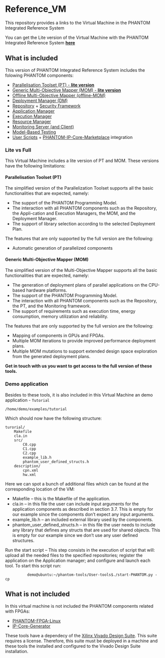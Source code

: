 # Reference_VM
This repository provides a links to the Virtual Machine in the PHANTOM Integrated Reference System

You can get the Lite version of the Virtual Machine with the PHANTOM Integrated Reference System [**here**](https://unparallel-my.sharepoint.com/:u:/g/personal/marcio_mateus_unparallel_pt/EQkeR1g_Q4xEpoc7pLdtoHIBOG56zwfhhGYKsye1e8v6Cg?e=awNOhK)

## What is included
This version of PHANTOM Integrated Reference System includes the folowing PHANTOM components:
* [Parallelisation Toolset (PT) - **lite version**](https://github.com/PHANTOM-Platform/Parallelisation-Toolset)
* [Generic Multi-Objective Mapper (MOM) - **lite version**](https://github.com/PHANTOM-Platform/GenericMOM)
* [Offline Multi-Objective Mapper (offline-MOM)](https://github.com/PHANTOM-Platform/OfflineMOM)
* [Deployment Manager (DM)](https://github.com/PHANTOM-Platform/Deployment-Manager)
* [Repository](https://github.com/PHANTOM-Platform/Repository) + [Security Framework](https://github.com/PHANTOM-Platform/Monitoring)
* [Application Manager](https://github.com/PHANTOM-Platform/Application-Manager)
* [Execution Manager](https://github.com/PHANTOM-Platform/Execution-Manager)
* [Resource Manager](https://github.com/PHANTOM-Platform/Resource-Manager)
* [Monitoring Server (and Client)](https://github.com/PHANTOM-Platform/Monitoring)
* [Model-Based Testing](https://github.com/PHANTOM-Platform/MBT-Test-Execution)
* [User Scripts](https://github.com/PHANTOM-Platform/PHANTOM-User-Scripts) + [PHANTOM-IP-Core-Marketplace](https://github.com/PHANTOM-Platform/PHANTOM-IP-Core-Marketplace) integration

### Lite vs Full
This Virtual Machine includes a lite version of PT and MOM. These versions have the following limitations:

#### Parallelisation Toolset (PT)
The simplified version of the Parallelization Toolset supports all the basic functionalities that are expected, namely:
* The support of the PHANTOM Programming Model.
*	The interaction with all PHANTOM components such as the Repository, the Appli-cation and Execution Managers, the MOM, and the Deployment Manager.
*	The support of library selection according to the selected Deployment Plan.

The features that are only supported by the full version are the following:
*	Automatic generation of parallelized components

#### Generic Multi-Objective Mapper (MOM)
The simplified version of the Multi-Objective Mapper supports all the basic functionalities that are expected, namely:
*	The generation of deployment plans of parallel applications on the CPU-based hardware platforms.
*	The support of the PHANTOM Programming Model.
*	The interaction with all PHANTOM components such as the Repository, the PT, and the Monitoring framework.
*	The support of requirements such as execution time, energy consumption, memory utilization and reliability.  

The features that are only supported by the full version are the following:
*	Mapping of components in GPUs and FPGAs.
*	Multiple MOM iterations to provide improved performance deployment plans.
*	Multiple MOM mutations to support extended design space exploration from the generated deployment plans.

**Get in touch with us you want to get access to the full version of these tools.**

### Demo application
Besides to these tools, it is also included in this Virtual Machine an demo application - `Tutorial`

`/home/demo/examples/tutorial`

Which should now have the following structure:
```
turorial/
	Makefile
	cla.in
	src/
		C0.cpp
		C1.cpp
		C2.cpp
		example_lib.h
		phantom_user_defined_structs.h
	description/
		cpn.xml
		hw.xml
```

Here we can spot a bunch of additional files which can be found at the corresponding location of the VM:
*	Makefile – this is the Makefile of the application. 
*	cla.in – in this file the user can include input arguments for the application components as described in section 3.7. This is empty for our example since the components don’t expect any input arguments.
*	example_lib.h – an included external library used by the components.
*	phantom_user_defined_structs.h – in this file the user needs to include any library that defines any structs that are used for shared objects. This is empty for our example since we don’t use any user defined structures.


Run the start script – This  step consists in the execution of script that will: upload all the needed files to the specified repositories; register the application on the Application manager; and configure and launch each tool. To start this script run: 

```
          demo@ubuntu:~/phantom-tools/User-tools$./start-PHANTOM.py -cp
```

## What is not included
In this virtual machine is not included the PHANTOM components related with FPGAs:
* [PHANTOM-FPGA-Linux](https://github.com/PHANTOM-Platform/PHANTOM-FPGA-Linux)
* [IP-Core-Generator](https://github.com/PHANTOM-Platform/IP-Core-Generator)

These tools have a dependecy of the [Xilinx Vivado Design Suite](https://www.xilinx.com/products/design-tools/vivado.html). This suite requires a license. Therefore, this suite must be deployed in a machine and these tools the installed and configured to the Vivado Design Suite installation.
